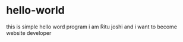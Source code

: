 # hello-world
this is simple hello word program
i am Ritu joshi and i want to become website developer
